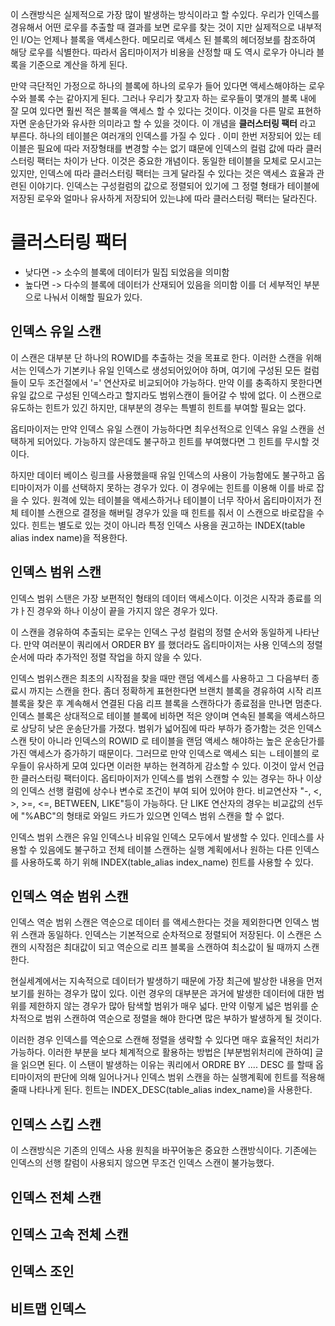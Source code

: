 이 스캔방식은 실제적으로 가장 많이 발생하는 방식이라고 할 수있다. 우리가 인덱스를 경유해서 어떤 로우를 추출할 때 결과를 보면 로우를 찾는 것이 지만 실제적으로 내부적인 I/O는 언제나 블록을 액세스한다. 메모리로 액세스 된 블록의 헤더정보를 참조하여 해당 로우를 식별한다. 따라서 옵티마이저가 비용을 산정할 때 도 역시 로우가 아니라 블록을 기준으로 계산을 하게 된다. 

만약 극단적인 가정으로 하나의 블록에 하나의 로우가 들어 있다면 액세스해야하는 로우 수와 블록 수는 같아지게 된다. 그러나 우리가 찾고자 하는 로우들이 몇개의 블록 내에 잘 모여 있다면 훨씬 적은 블록을 액세스 할 수 있다는 것이다. 이것을 다른 말로 표현하자면 운송단가와 유사한 의미라고 할 수 있을 것이다. 이 개념을 **클러스터링 팩터** 라고 부른다. 하나의 테이블은 여러개의 인덱스를 가질 수 있다 . 이미 한번 저장되어 있는 테이블은 필요에 따라 저장형태를 변경할 수는 없기 떄문에 인덱스의 컬럼 값에 따라 클러스터링 팩터는 차이가 난다. 
 이것은 중요한 개념이다. 동일한 테이블을 모체로 모시고는 있지만, 인덱스에 따라 클러스터링 팩터는 크게 달라질 수 있다는 것은 액세스 효율과 관련된 이야기다. 인덱스는 구성컬럼의 값으로 정렬되어 있기에 그 정렬 형태가 테이블에 저장된 로우와 얼마나 유사하게 저장되어 있는냐에 따라 클러스터링 팩터는 달라진다. 
# 클러스터링 팩터

 - 낮다면 -> 소수의 블록에 데이터가 밀집 되었음을 의미함
 - 높다면 -> 다수의 블록에 데이터가 산재되어 있음을 의미함
이를 더 세부적인 부분으로 나눠서 이해할 필요가 있다. 

## 인덱스 유일 스캔

이 스캔은 대부분 단 하나의 ROWID를 추출하는 것을 목표로 한다. 이러한 스캔을 위해서는 인덱스가 기본키나 유일 인덱스로 생성되어있어야 하며, 여기에 구성된 모든 컬럼들이 모두 조건절에서 '=' 연산자로 비교되어야 가능하다. 
 만약 이를 충족하지 못한다면 유일 값으로 구성된 인덱스라고 할지라도 범위스캔이 들어갈 수 밖에 없다. 이 스캔으로 유도하는 힌트가 있긴 하지만, 대부분의 경우는 특별히 힌트를 부여할 필요는 없다.
 
  옵티마이저는 만약 인덱스 유일 스캔이 가능하다면 최우선적으로 인덱스 유일 스캔을 선택하게 되어있다. 
가능하지 않은데도 불구하고 힌트를 부여했다면 그 힌트를 무시할 것이다. 

하지만 데이터 베이스 링크를 사용했을때 유일 인덱스의 사용이 가능함에도 불구하고 옵티마이저가 이를 선택하지 못하는 경우가 있다. 이 경우에는 힌트를 이용해 이를 바로 잡을 수 있다. 원격에 있는 테이블을 액세스하거나 테이블이 너무 작아서 옵티마이저가 전체 테이블 스캔으로 결정을 해버릴 경우가 있을 때 힌트를 줘서 이 스캔으로 바로잡을 수 있다. 힌트는 별도로 있는 것이 아니라 특정 인덱스 사용을 권고하는 INDEX(table alias index name)을 적용한다. 
 

## 인덱스 범위 스캔
인덱스 범위 스탠은 가장 보편적인 형태의 데이터 액세스이다. 이것은 시작과 종료를 의갸ㅏ진 경우와 하나 이상이 끝을 가지지 않은 경우가 있다.

이 스캔을 경유하여 추출되는 로우는 인덱스 구성 컬럼의 정렬 순서와 동일하게 나타난다. 만약 여러분이 쿼리에서 ORDER BY 를 했더라도 옵티마이저는 사용 인덱스의 정렬 순서에 따라 추가적인 정렬 작업을 하지 않을 수 있다. 

인덱스 범위스캔은 최초의 시작점을 찾을 때만 랜덤 엑세스를 사용하고 그 다음부터 종료시 까지는 스캔을 한다. 좀더 정확하게 표현한다면 브랜치 블록을 경유하여 시작 리프 블록을 찾은 후 계속해서 연결된 다음 리프 블록을 스캔하다가 종료점을 만나면 멈춘다. 
 인덱스 블록은 상대적으로 테이블 블록에 비하면 적은 양이며 연속된 블록을 액세스하므로 상당히 낮은 운송단가를 가졌다. 범위가 넓어짐에 따라 부하가 증가함는 것은 인덱스 스캔 탓이 아니라 인덱스의 ROWID 로 테이블을 랜덤 액세스 해야하는 높은 운송단가를 가진 액세스가 증가하기 때문이다. 그러므로 만약 인덱스로 액세스 되는 ㄴ테이블의 로우들이 유사하게 모여 있다면 이러한 부하는 현격하게 감소할 수 있다. 이것이 앞서 언급한 클러스터링 팩터이다. 
  옵티마이저가 인덱스를 범위 스캔할 수 있는 경우는 하나 이상의 인덱스 선행 컬럼에 상수나 변수로 조건이 부여 되어 있어야 한다. 비교연산자 "-, <, >, >=, <=, BETWEEN, LIKE"등이 가능하다. 단 LIKE 연산자의 경우는 비교값의 선두에 "%ABC"의 형태로 와일드 카드가 있으면 인덱스 범위 스캔을 할 수 없다. 

 인덱스 범위 스캔은 유일 인덱스나 비유일 인덱스 모두에서 발생할 수 있다. 인데스를 사용할 수 있음에도 불구하고 전체 테이블 스캔하는 실행 계획에서나 원하는 다른 인덱스를 사용하도록 하기 위해 INDEX(table_alias index_name) 힌트를 사용할 수 있다. 

## 인덱스 역순 범위 스캔

인덱스 역순 범위 스캔은 역순으로 데이터 를 액세스한다는 것을 제외한다면 인덱스 범위 스캔과 동일하다. 인덱스는 기본적으로 순차적으로 정렬되어 저장된다. 이 스캔은 스캔의 시작점은 최대값이 되고 역순으로 리프 블록을 스캔하여 최소값이 될 때까지 스캔한다. 

 현실세계에서는 지속적으로 데이터가 발생하기 때문에 가장 최근에 발상한 내용을 먼저 보기를 원하는 경우가 많이 있다. 이런 경우의 대부분은 과거에 발생한 데이터에 대한 범위를 제한하지 않는 경우가 많아 탐색할 범위가 매우 넓다. 만약 이렇게 넓은 범위를 순차적으로 범위 스캔하여 역순으로 정렬을 해야 한다면 많은 부하가 발생하게 될 것이다. 

 이러한 경우 인덱스를 역순으로 스캔해 정렬을 생략할 수 있다면 매우 효율적인 처리가 가능하다. 이러한 부분을 보다 체계적으로 활용하는 방법은 [부분범위처리에 관하여] 글을 읽으면 된다. 이 스탠이 발생하는 이유는 쿼리에서 ORDRE BY .... DESC 를 할때 옵티마이저의 판단에 의해 일어나거나 인덱스 범위 스캔을 하는 실행계획에 힌트를 적용해줄때 나타나게 된다. 힌트는 INDEX_DESC(table_alias index_name)을 사용한다. 



## 인덱스 스킵 스캔
이 스캔방식은 기존의 인덱스 사용 원칙을 바꾸어놓은 중요한 스캔방식이다. 기존에는 인덱스의 선행 칼럼이 사용되지 않으면 무조건 인덱스 스캔이 불가능했다. 


## 인덱스 전체 스캔


## 인덱스 고속 전체 스캔



## 인덱스 조인



## 비트맵 인덱스

